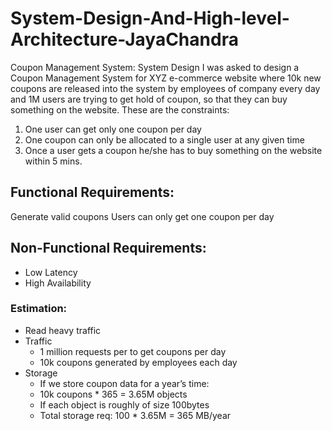 # System-Design-And-High-level-Architecture-JayaChandra
Coupon Management System: System Design
I was asked to design a Coupon Management System for XYZ e-commerce website where 10k new coupons are released into the system by employees of company every day and 1M users are trying to get hold of coupon, so that they can buy something on the website. These are the constraints:

1. One user can get only one coupon per day
2. One coupon can only be allocated to a single user at any given time
3. Once a user gets a coupon he/she has to buy something on the website within 5 mins.

## Functional Requirements:

Generate valid coupons
Users can only get one coupon per day

## Non-Functional Requirements:

- Low Latency
- High Availability

### Estimation:

- Read heavy traffic
- Traffic
  - 1 million requests per to get coupons per day
  - 10k coupons generated by employees each day
- Storage
  - If we store coupon data for a year’s time:
  - 10k coupons * 365 = 3.65M objects
  - If each object is roughly of size 100bytes
  - Total storage req: 100 * 3.65M = 365 MB/year
